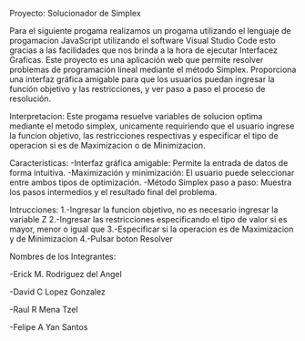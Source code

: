 Proyecto: Solucionador de Simplex

Para el siguiente progama realizamos un progama utilizando el lenguaje de progamacion JavaScript utilizando el software Visual Studio Code esto gracias a las facilidades que nos
brinda a la hora de ejecutar Interfacez Graficas. Este proyecto es una aplicación web que permite resolver problemas de programación lineal mediante el método Simplex. Proporciona una interfaz gráfica amigable para que los usuarios puedan ingresar la función objetivo y las restricciones, y ver paso a paso el proceso de resolución.

Interpretacion:
Este progama resuelve variables de solucion optima mediante el metodo simplex, unicamente requiriendo que el usuario ingrese la funcion objetivo, las restricciones respectivas y
especificar el tipo de operacion si es de Maximizacion o de Minimizacion.

Caracteristicas:
-Interfaz gráfica amigable: Permite la entrada de datos de forma intuitiva.
-Maximización y minimización: El usuario puede seleccionar entre ambos tipos de optimización.
-Método Simplex paso a paso: Muestra los pasos intermedios y el resultado final del problema.

Intrucciones:
1.-Ingresar la funcion objetivo, no es necesario ingresar la variable Z
2.-Ingresar las restricciones especificando el tipo de valor si es mayor, menor o igual que
3.-Especificar si la operacion es de Maximizacion y de Minimizacion
4.-Pulsar boton Resolver

Nombres de los Integrantes:

-Erick M. Rodriguez del Angel

-David C Lopez Gonzalez

-Raul R Mena Tzel

-Felipe A Yan Santos
